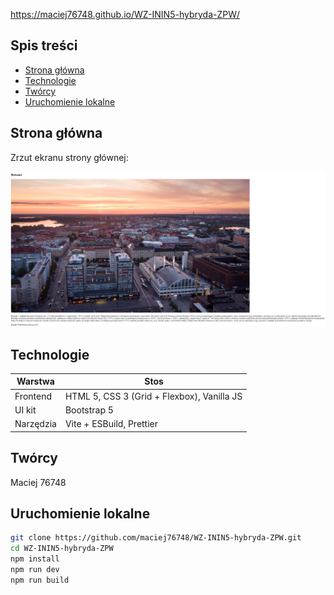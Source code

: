 https://maciej76748.github.io/WZ-ININ5-hybryda-ZPW/

## Spis treści
- [Strona główna](#strona-główna)
- [Technologie](#technologie)
- [Twórcy](#twórcy)
- [Uruchomienie lokalne](#uruchomienie-lokalne)

## Strona główna
Zrzut ekranu strony głównej:

![Strona główna](img/demo.png)

## Technologie
| Warstwa | Stos |
|---------|------|
| Frontend | HTML 5, CSS 3 (Grid + Flexbox), Vanilla JS |
| UI kit | Bootstrap 5 |
| Narzędzia | Vite + ESBuild, Prettier |

## Twórcy

Maciej 76748

## Uruchomienie lokalne
```bash
git clone https://github.com/maciej76748/WZ-ININ5-hybryda-ZPW.git
cd WZ-ININ5-hybryda-ZPW
npm install
npm run dev 
npm run build 



